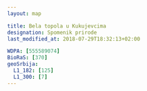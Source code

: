 ```yaml
---
layout: map

title: Bela topola u Kukujevcima
designation: Spomenik prirode
last_modified_at: 2018-07-29T18:32:13+02:00

WDPA: [555589074]
BioRaS: [370]
geoSrbija:
  L1_182: [125]
  L1_300: [7]
---
```

